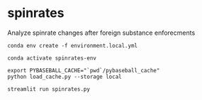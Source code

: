 # spinrates

Analyze spinrate changes after foreign substance enforecments


```
conda env create -f environment.local.yml
```

```
conda activate spinrates-env
```

```
export PYBASEBALL_CACHE="`pwd`/pybaseball_cache"
python load_cache.py --storage local
```

```
streamlit run spinrates.py
```
